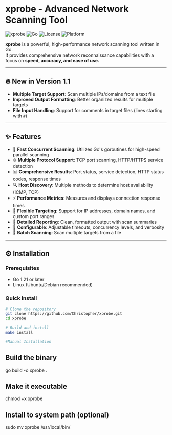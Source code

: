 # xprobe - Advanced Network Scanning Tool

![xprobe](https://img.shields.io/badge/xprobe-Network%2520Scanner-blue)
![Go](https://img.shields.io/badge/Go-1.21%252B-blue)
![License](https://img.shields.io/badge/License-MIT-green)
![Platform](https://img.shields.io/badge/Platform-Linux-lightgrey)

**xprobe** is a powerful, high-performance network scanning tool written in Go.  
It provides comprehensive network reconnaissance capabilities with a focus on **speed, accuracy, and ease of use.**

---

## 🔥 New in Version 1.1
- **Multiple Target Support**: Scan multiple IPs/domains from a text file  
- **Improved Output Formatting**: Better organized results for multiple targets  
- **File Input Handling**: Support for comments in target files (lines starting with `#`)  

---

## ✨ Features
- 🚀 **Fast Concurrent Scanning**: Utilizes Go's goroutines for high-speed parallel scanning  
- 🌐 **Multiple Protocol Support**: TCP port scanning, HTTP/HTTPS service detection  
- 📊 **Comprehensive Results**: Port status, service detection, HTTP status codes, response times  
- 🔍 **Host Discovery**: Multiple methods to determine host availability (ICMP, TCP)  
- ⚡ **Performance Metrics**: Measures and displays connection response times  
- 🎯 **Flexible Targeting**: Support for IP addresses, domain names, and custom port ranges  
- 📝 **Detailed Reporting**: Clean, formatted output with scan summaries  
- 🔧 **Configurable**: Adjustable timeouts, concurrency levels, and verbosity  
- 📁 **Batch Scanning**: Scan multiple targets from a file  

---

## ⚙️ Installation

### Prerequisites
- Go 1.21 or later  
- Linux (Ubuntu/Debian recommended)  

### Quick Install
```bash
# Clone the repository
git clone https://github.com/Christopher/xprobe.git
cd xprobe

# Build and install
make install

#Manual Installation
```
## Build the binary
go build -o xprobe .

## Make it executable
chmod +x xprobe

## Install to system path (optional)
sudo mv xprobe /usr/local/bin/
```
